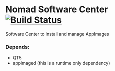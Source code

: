 # Nomad Software Center [![Build Status](https://travis-ci.org/nomad-desktop/nx-software-center.svg?branch=master)](https://travis-ci.org/nomad-desktop/nx-software-center)

Software Center to install and manage AppImages 

### Depends:
 * QT5
 * appimaged (this is a runtime only dependency)
